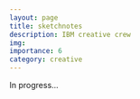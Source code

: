 ```yaml
---
layout: page
title: sketchnotes
description: IBM creative crew
img:
importance: 6
category: creative
---
```


In progress...